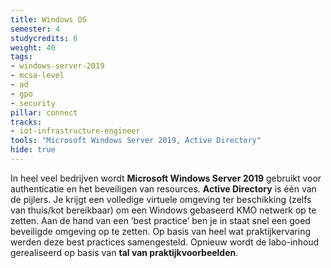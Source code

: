 ```yaml
---
title: Windows OS
semester: 4
studycredits: 6
weight: 40
tags:
- windows-server-2019
- mcsa-level
- ad
- gpo
- security
pillar: connect
tracks:
- iot-infrastructure-engineer
tools: "Microsoft Windows Server 2019, Active Directory"
hide: true
---
```


In heel veel bedrijven wordt **Microsoft Windows Server 2019** gebruikt voor authenticatie en het beveiligen van resources. **Active Directory** is één van de pijlers. Je krijgt een volledige virtuele omgeving ter beschikking (zelfs van thuis/kot bereikbaar) om een Windows gebaseerd KMO netwerk op te zetten. Aan de hand van een ‘best practice’ ben je in staat snel een goed beveiligde omgeving op te zetten. Op basis van heel wat praktijkervaring werden deze best practices samengesteld. Opnieuw wordt de labo-inhoud gerealiseerd op basis van **tal van praktijkvoorbeelden**.

